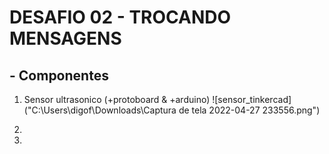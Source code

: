 # DESAFIO 02 - TROCANDO MENSAGENS

## - **Componentes**

1. Sensor ultrasonico (+protoboard & +arduino)
  ![sensor_tinkercad]("C:\Users\digof\Downloads\Captura de tela 2022-04-27 233556.png")
2.

3.
